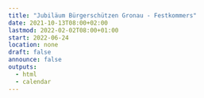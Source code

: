```yaml
---
title: "Jubiläum Bürgerschützen Gronau - Festkommers"
date: 2021-10-13T08:00+02:00
lastmod: 2022-02-02T08:00+01:00
start: 2022-06-24
location: none
draft: false
announce: false
outputs:
  - html
  - calendar
---
```



